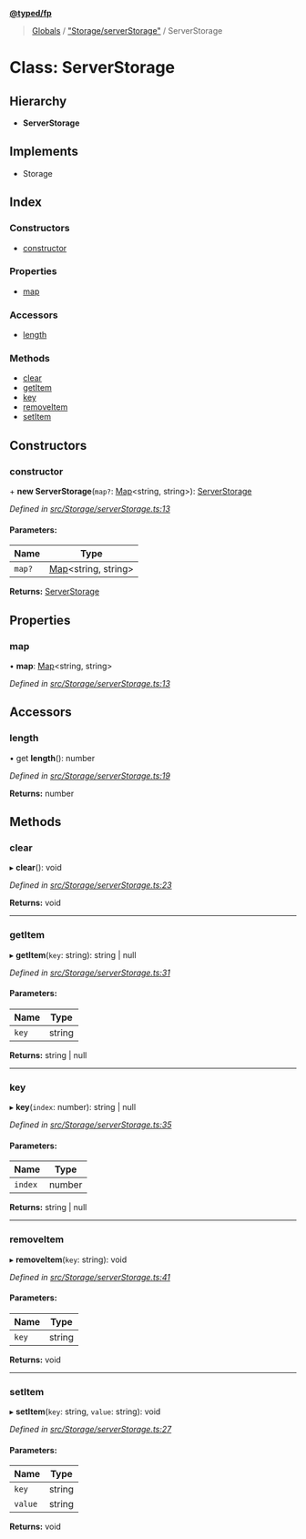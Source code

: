 **[@typed/fp](../README.md)**

> [Globals](../globals.md) / ["Storage/serverStorage"](../modules/_storage_serverstorage_.md) / ServerStorage

# Class: ServerStorage

## Hierarchy

* **ServerStorage**

## Implements

* Storage

## Index

### Constructors

* [constructor](_storage_serverstorage_.serverstorage.md#constructor)

### Properties

* [map](_storage_serverstorage_.serverstorage.md#map)

### Accessors

* [length](_storage_serverstorage_.serverstorage.md#length)

### Methods

* [clear](_storage_serverstorage_.serverstorage.md#clear)
* [getItem](_storage_serverstorage_.serverstorage.md#getitem)
* [key](_storage_serverstorage_.serverstorage.md#key)
* [removeItem](_storage_serverstorage_.serverstorage.md#removeitem)
* [setItem](_storage_serverstorage_.serverstorage.md#setitem)

## Constructors

### constructor

\+ **new ServerStorage**(`map?`: [Map](../enums/_logic_json_.tag.md#map)\<string, string>): [ServerStorage](_storage_serverstorage_.serverstorage.md)

*Defined in [src/Storage/serverStorage.ts:13](https://github.com/TylorS/typed-fp/blob/8639976/src/Storage/serverStorage.ts#L13)*

#### Parameters:

Name | Type |
------ | ------ |
`map?` | [Map](../enums/_logic_json_.tag.md#map)\<string, string> |

**Returns:** [ServerStorage](_storage_serverstorage_.serverstorage.md)

## Properties

### map

•  **map**: [Map](../interfaces/_shared_core_model_sharedkeystore_.sharedkeystore.md#map)\<string, string>

*Defined in [src/Storage/serverStorage.ts:13](https://github.com/TylorS/typed-fp/blob/8639976/src/Storage/serverStorage.ts#L13)*

## Accessors

### length

• get **length**(): number

*Defined in [src/Storage/serverStorage.ts:19](https://github.com/TylorS/typed-fp/blob/8639976/src/Storage/serverStorage.ts#L19)*

**Returns:** number

## Methods

### clear

▸ **clear**(): void

*Defined in [src/Storage/serverStorage.ts:23](https://github.com/TylorS/typed-fp/blob/8639976/src/Storage/serverStorage.ts#L23)*

**Returns:** void

___

### getItem

▸ **getItem**(`key`: string): string \| null

*Defined in [src/Storage/serverStorage.ts:31](https://github.com/TylorS/typed-fp/blob/8639976/src/Storage/serverStorage.ts#L31)*

#### Parameters:

Name | Type |
------ | ------ |
`key` | string |

**Returns:** string \| null

___

### key

▸ **key**(`index`: number): string \| null

*Defined in [src/Storage/serverStorage.ts:35](https://github.com/TylorS/typed-fp/blob/8639976/src/Storage/serverStorage.ts#L35)*

#### Parameters:

Name | Type |
------ | ------ |
`index` | number |

**Returns:** string \| null

___

### removeItem

▸ **removeItem**(`key`: string): void

*Defined in [src/Storage/serverStorage.ts:41](https://github.com/TylorS/typed-fp/blob/8639976/src/Storage/serverStorage.ts#L41)*

#### Parameters:

Name | Type |
------ | ------ |
`key` | string |

**Returns:** void

___

### setItem

▸ **setItem**(`key`: string, `value`: string): void

*Defined in [src/Storage/serverStorage.ts:27](https://github.com/TylorS/typed-fp/blob/8639976/src/Storage/serverStorage.ts#L27)*

#### Parameters:

Name | Type |
------ | ------ |
`key` | string |
`value` | string |

**Returns:** void

